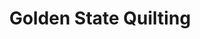 ---
title: "Golden State Quilting"
url: /campbell/golden-state-quilting-south-winchester-blvd/
shop: sewing
---